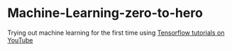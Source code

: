# Machine-Learning-zero-to-hero
Trying out machine learning for the first time using [Tensorflow tutorials on YouTube](https://www.youtube.com/watch?v=KNAWp2S3w94&list=PLQY2H8rRoyvwLbzbnKJ59NkZvQAW9wLbx&index=5)
